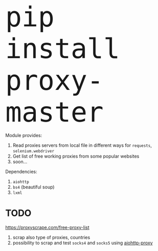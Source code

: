 <text style="font-size:100px">`pip install proxy-master`<text>

Module provides:
1) Read proxies servers from local file in different ways for `requests`, `selenium.webdriver`
2) Get list of free working proxies  from some popular websites
3) soon...

Dependencies:
1) `aiohttp`
2) `bs4` (beautiful soup)
3) `lxml`

# TODO
https://proxyscrape.com/free-proxy-list
1) scrap also type of proxies, countries
2) possibility to scrap and test `socks4` and `socks5` using [aiohttp-proxy](https://github.com/Skactor/aiohttp-proxy)
